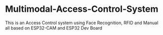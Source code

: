 # Multimodal-Access-Control-System
This is an Access Control system using Face Recognition, RFID and Manual all based on ESP32-CAM and ESP32 Dev Board
